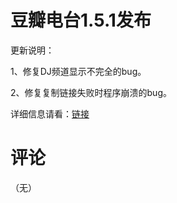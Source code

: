 # 豆瓣电台1.5.1发布

更新说明：

1、修复DJ频道显示不完全的bug。

2、修复复制链接失败时程序崩溃的bug。

详细信息请看：[链接](/article/doubanfm)

# 评论

（无）
